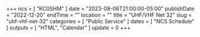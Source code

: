 +++
ncs = [ "KC0SHM" ]
date = "2023-08-06T21:00:00-05:00"
publishDate = "2022-12-20"
endTime = ""
location = ""
title = "UHF/VHF Net 32"
slug = "uhf-vhf-net-32"
categories = [ "Public Service" ]
dates = [ "NCS Schedule" ]
outputs = [ "HTML", "Calendar" ]
update = 0
+++
